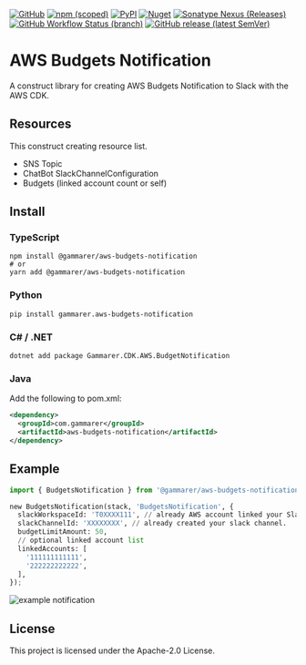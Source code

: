 [![GitHub](https://img.shields.io/github/license/yicr/aws-budgets-notification?style=flat-square)](https://github.com/yicr/aws-budgets-notification/blob/main/LICENSE)
[![npm (scoped)](https://img.shields.io/npm/v/@gammarer/aws-budgets-notification?style=flat-square)](https://www.npmjs.com/package/@gammarer/aws-budgets-notification)
[![PyPI](https://img.shields.io/pypi/v/gammarer.aws-budgets-notification?style=flat-square)](https://pypi.org/project/gammarer.aws-budgets-notification/)
[![Nuget](https://img.shields.io/nuget/v/Gammarer.CDK.AWS.BudgetNotification?style=flat-square)](https://www.nuget.org/packages/Gammarer.CDK.AWS.BudgetNotification/)
[![Sonatype Nexus (Releases)](https://img.shields.io/nexus/r/com.gammarer/aws-budgets-notification?server=https%3A%2F%2Fs01.oss.sonatype.org%2F&style=flat-square)](https://s01.oss.sonatype.org/content/repositories/releases/com/gammarer/aws-budgets-notification/)
[![GitHub Workflow Status (branch)](https://img.shields.io/github/actions/workflow/status/yicr/aws-budgets-notification/release.yml?branch=main&label=release&style=flat-square)](https://github.com/yicr/aws-budgets-notification/actions/workflows/release.yml)
[![GitHub release (latest SemVer)](https://img.shields.io/github/v/release/yicr/aws-budgets-notification?sort=semver&style=flat-square)](https://github.com/yicr/aws-budgets-notification/releases)

# AWS Budgets Notification

A construct library for creating AWS Budgets Notification to Slack with the AWS CDK.

## Resources

This construct creating resource list.

* SNS Topic
* ChatBot SlackChannelConfiguration
* Budgets (linked account count or self)

## Install

### TypeScript

```shell
npm install @gammarer/aws-budgets-notification
# or
yarn add @gammarer/aws-budgets-notification
```

### Python

```shell
pip install gammarer.aws-budgets-notification
```

### C# / .NET

```shell
dotnet add package Gammarer.CDK.AWS.BudgetNotification
```

### Java

Add the following to pom.xml:

```xml
<dependency>
  <groupId>com.gammarer</groupId>
  <artifactId>aws-budgets-notification</artifactId>
</dependency>
```

## Example

```python
import { BudgetsNotification } from '@gammarer/aws-budgets-notification';

new BudgetsNotification(stack, 'BudgetsNotification', {
  slackWorkspaceId: 'T0XXXX111', // already AWS account linked your Slack.
  slackChannelId: 'XXXXXXXX', // already created your slack channel.
  budgetLimitAmount: 50,
  // optional linked account list
  linkedAccounts: [
    '111111111111',
    '222222222222',
  ],
});
```

![example notification](./docs/slack-notification-image.png)

## License

This project is licensed under the Apache-2.0 License.
